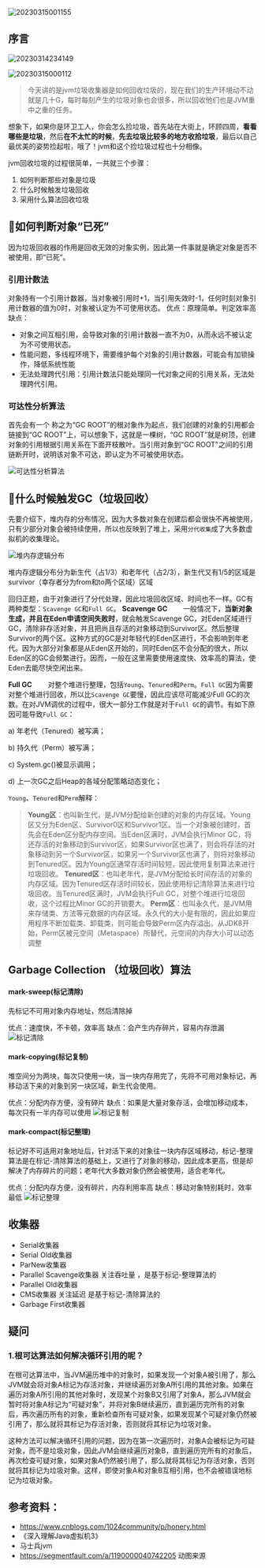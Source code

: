 



![20230315001155](https://img.ggball.top/picGo/20230315001155.png)
## 序言

![20230314234149](https://img.ggball.top/picGo/20230314234149.png)


![20230315000112](https://img.ggball.top/picGo/20230315000112.png)

>今天讲的是jvm垃圾收集器是如何回收垃圾的，现在我们的生产环境动不动就是几十G，每时每刻产生的垃圾对象也会很多，所以回收他们也是JVM重中之重的任务。

想象下，如果你是环卫工人，你会怎么捡垃圾，首先站在大街上，环顾四周，**看看哪些是垃圾**，然后**在不太忙的时候**，**先去垃圾比较多的地方收拾垃圾**，最后以自己最优美的姿势捡起啦，哦了！jvm和这个捡垃圾过程也十分相像。

jvm回收垃圾的过程很简单，一共就三个步骤：
1. 如何判断那些对象是垃圾
2. 什么时候触发垃圾回收
3. 采用什么算法回收垃圾




## 💠如何判断对象“已死”
因为垃圾回收器的作用是回收无效的对象实例，因此第一件事就是确定对象是否不被使用，即“已死”。

### 引用计数法
对象持有一个引用计数器，当对象被引用时+1，当引用失效时-1，任何时刻对象引用计数器的值为0时，对象被认定为不可使用状态。
优点：原理简单。判定效率高
缺点：
- 对象之间互相引用，会导致对象的引用计数器一直不为0，从而永远不被认定为不可使用状态。
- 性能问题，多线程环境下，需要维护每个对象的引用计数器，可能会有加锁操作，降低系统性能
- 无法处理跨代引用：引用计数法只能处理同一代对象之间的引用关系，无法处理跨代引用。

### 可达性分析算法
首先会有一个 称之为“GC ROOT”的根对象作为起点，我们创建的对象的引用都会链接到“GC ROOT”上，可以想象下，这就是一棵树，“GC ROOT”就是树顶，创建对象的引用根据引用关系在下面开枝散叶。当引用对象到“GC ROOT"之间的引用链断开时，说明该对象不可达，即认定为不可被使用状态。

![可达性分析算法](https://img.ggball.top/picGo/20230313215554.png)


## 🥡什么时候触发GC（垃圾回收）

先要介绍下，堆内存的分布情况，因为大多数对象在创建后都会很快不再被使用，只有少部分对象会被持续使用，所以也反映到了堆上，采用`分代收集`成了大多数虚拟机的收集理论。

![堆内存逻辑分布](https://img.ggball.top/picGo/20230313234128.png)

堆内存逻辑分布分为新生代（占1/3）和老年代（占2/3），新生代又有1/5的区域是survivor（幸存者分为from和to两个区域）区域

回归正题，由于对象进行了分代处理，因此垃圾回收区域、时间也不一样。GC有两种类型：`Scavenge GC`和`Full GC`。
**Scavenge GC**
  一般情况下，**当新对象生成，并且在Eden申请空间失败时**，就会触发Scavenge GC，对Eden区域进行GC，清除非存活对象，并且把尚且存活的对象移动到Survivor区。然后整理Survivor的两个区。这种方式的GC是对年轻代的Eden区进行，不会影响到年老代。因为大部分对象都是从Eden区开始的，同时Eden区不会分配的很大，所以Eden区的GC会频繁进行。因而，一般在这里需要使用速度快、效率高的算法，使Eden去能尽快空闲出来。

**Full GC**
  对整个堆进行整理，包括`Young`、`Tenured`和`Perm`。`Full GC`因为需要对整个堆进行回收，所以比`Scavenge GC`要慢，因此应该尽可能减少Full GC的次数。在对JVM调优的过程中，很大一部分工作就是对于`Full GC`的调节。有如下原因可能导致`Full GC`：

a) 年老代（Tenured）被写满；

b) 持久代（Perm）被写满；

c) System.gc()被显示调用；

d) 上一次GC之后Heap的各域分配策略动态变化；

`Young`、`Tenured`和`Perm`解释：
> **Young区**：也叫新生代，是JVM分配给新创建的对象的内存区域。Young区又分为Eden区、Survivor0区和Survivor1区。当一个对象被创建时，首先会在Eden区分配内存空间。当Eden区满时，JVM会执行Minor GC，将还存活的对象移动到Survivor区，如果Survivor区也满了，则会将存活的对象移动到另一个Survivor区，如果另一个Survivor区也满了，则将对象移动到Tenured区。因为Young区通常存活时间较短，因此使用复制算法来进行垃圾回收。
**Tenured区**：也叫老年代，是JVM分配给长时间存活的对象的内存区域。因为Tenured区存活时间较长，因此使用标记清除算法来进行垃圾回收。当Tenured区满时，JVM会执行Full GC，对整个堆进行垃圾回收，这个过程比Minor GC的开销要大。
**Perm区**：也叫永久代，是JVM用来存储类、方法等元数据的内存区域。永久代的大小是有限的，因此如果应用程序不断加载类、卸载类，则可能会导致Perm区内存溢出。从JDK8开始，Perm区被元空间（Metaspace）所替代，元空间的内存大小可以动态调整


## Garbage Collection （垃圾回收）算法
#### mark-sweep(标记清除) 
先标记不可用对象内存地址，然后清除掉

优点：速度快，不卡顿，效率高
缺点：会产生内存碎片，容易内存泄漏
![标记清除](https://segmentfault.com/img/remote/1460000040742209/view)

#### mark-copying(标记复制) 
堆空间分为两块，每次只使用一块，当一块内存用完了，先将不可用对象标记，再移动活下来的对象到另一块区域，新生代会使用。

优点：分配内存方便，没有碎片
缺点：如果是大量对象存活，会增加移动成本，每次只有一半内存可以使用
![标记复制](https://segmentfault.com/img/remote/1460000040742210)

#### mark-compact(标记整理)

 标记好不可适用对象地址后，针对活下来的对象往一块内存区域移动，标记-整理算法是在标记-清除算法的基础上，又进行了对象的移动，因此成本更高，但是却解决了内存碎片的问题；老年代大多数对象仍然会被使用，适合老年代。

优点：分配内存方便，没有碎片，内存利用率高
缺点：移动对象特别耗时，效率最低
![标记整理](https://segmentfault.com/img/remote/1460000040742211)

## 收集器
- Serial收集器
- Serial Old收集器
- ParNew收集器
- Parallel Scavenge收集器 关注吞吐量 ，是基于标记-整理算法的
- Parallel Old收集器
- CMS收集器 关注延迟 是基于标记-清除算法的
- Garbage First收集器




## 疑问
### 1.根可达算法如何解决循环引用的呢？

在根可达算法中，当JVM遍历堆中的对象时，如果发现一个对象A被引用了，那么JVM就会将对象A标记为存活对象，并继续遍历对象A所引用的其他对象。如果在遍历对象A所引用的其他对象时，发现某个对象B又引用了对象A，那么JVM就会暂时将对象A标记为“可疑对象”，并将对象B继续遍历，直到遍历完所有的对象后，再次遍历所有的对象，重新检查所有可疑对象，如果发现某个可疑对象仍然被引用了，那么就将其标记为存活对象，否则就将其标记为垃圾对象。

这种方法可以解决循环引用的问题，因为在第一次遍历时，对象A会被标记为可疑对象，而不是垃圾对象，因此JVM会继续遍历对象B，直到遍历完所有的对象后，再次检查可疑对象，如果对象A仍然被引用了，那么就将其标记为存活对象，否则就将其标记为垃圾对象。这样，即使对象A和对象B互相引用，也不会被错误地标记为垃圾对象。

## 参考资料：
- https://www.cnblogs.com/1024community/p/honery.html
- 《深入理解Java虚拟机3》
- 马士兵jvm
- https://segmentfault.com/a/1190000040742205 动图来源